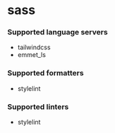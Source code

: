 <!--- THIS DOCUMENT IS AUTOMATICALLY GENERATED, DON'T EDIT IT -->
# sass

### Supported language servers

- tailwindcss
- emmet_ls

### Supported formatters

- stylelint

### Supported linters

- stylelint
